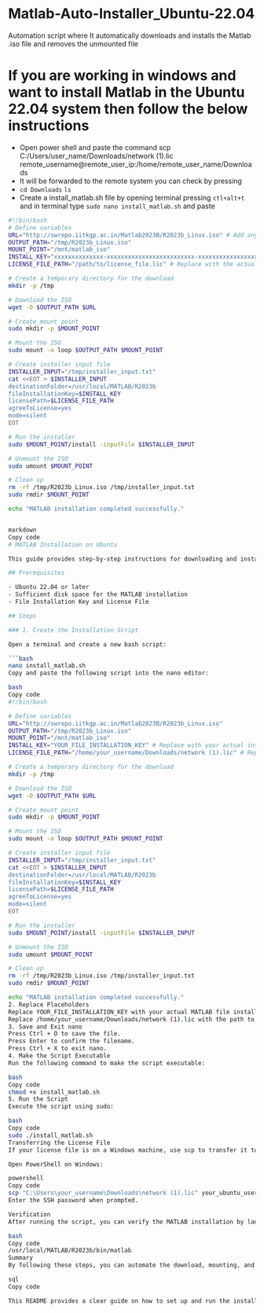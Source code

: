 # Matlab-Auto-Installer_Ubuntu-22.04
Automation script where It automatically downloads and installs the Matlab .iso file and removes the unmounted file
# If you are working in windows and want to install Matlab in the Ubuntu 22.04 system then follow the below instructions
- Open power shell and paste the command  scp C:/Users/user_name/Downloads/network (1).lic remote_username@remote_user_ip:/home/remote_user_name/Downloads
- It will be forwarded to the remote system you can check by pressing
- ```cd Downloads```
     ```ls ```
- Create a install_matlab.sh  file by opening terminal pressing ```ctl+alt+t``` and in terminal type  ```sudo nano install_matlab.sh``` and paste
```bash
#!/bin/bash
# Define variables
URL="http://swrepo.iitkgp.ac.in/Matlab2023B/R2023b_Linux.iso" # Add any URL you have to download it 
OUTPUT_PATH="/tmp/R2023b_Linux.iso"
MOUNT_POINT="/mnt/matlab_iso"
INSTALL_KEY="xxxxxxxxxxxxxx-xxxxxxxxxxxxxxxxxxxxxxxxx-xxxxxxxxxxxxxxxxxxxxxx-xxxxxxxxxxxxxxxxxxxxxx-xxxxxxxx" # Installation key
LICENSE_FILE_PATH="/path/to/license_file.lic" # Replace with the actual path to your license file

# Create a temporary directory for the download
mkdir -p /tmp

# Download the ISO
wget -O $OUTPUT_PATH $URL

# Create mount point
sudo mkdir -p $MOUNT_POINT

# Mount the ISO
sudo mount -o loop $OUTPUT_PATH $MOUNT_POINT

# Create installer input file
INSTALLER_INPUT="/tmp/installer_input.txt"
cat <<EOT > $INSTALLER_INPUT
destinationFolder=/usr/local/MATLAB/R2023b
fileInstallationKey=$INSTALL_KEY
licensePath=$LICENSE_FILE_PATH
agreeToLicense=yes
mode=silent
EOT

# Run the installer
sudo $MOUNT_POINT/install -inputFile $INSTALLER_INPUT

# Unmount the ISO
sudo umount $MOUNT_POINT

# Clean up
rm -rf /tmp/R2023b_Linux.iso /tmp/installer_input.txt
sudo rmdir $MOUNT_POINT

echo "MATLAB installation completed successfully."


markdown
Copy code
# MATLAB Installation on Ubuntu

This guide provides step-by-step instructions for downloading and installing MATLAB on Ubuntu using a bash script. The script will download the MATLAB ISO, mount it, create the necessary installation input file, and run the installer in silent mode.

## Prerequisites

- Ubuntu 22.04 or later
- Sufficient disk space for the MATLAB installation
- File Installation Key and License File

## Steps

### 1. Create the Installation Script

Open a terminal and create a new bash script:

```bash
nano install_matlab.sh
Copy and paste the following script into the nano editor:

bash
Copy code
#!/bin/bash

# Define variables
URL="http://swrepo.iitkgp.ac.in/Matlab2023B/R2023b_Linux.iso"
OUTPUT_PATH="/tmp/R2023b_Linux.iso"
MOUNT_POINT="/mnt/matlab_iso"
INSTALL_KEY="YOUR_FILE_INSTALLATION_KEY" # Replace with your actual installation key
LICENSE_FILE_PATH="/home/your_username/Downloads/network (1).lic" # Replace with the actual path to your license file

# Create a temporary directory for the download
mkdir -p /tmp

# Download the ISO
wget -O $OUTPUT_PATH $URL

# Create mount point
sudo mkdir -p $MOUNT_POINT

# Mount the ISO
sudo mount -o loop $OUTPUT_PATH $MOUNT_POINT

# Create installer input file
INSTALLER_INPUT="/tmp/installer_input.txt"
cat <<EOT > $INSTALLER_INPUT
destinationFolder=/usr/local/MATLAB/R2023b
fileInstallationKey=$INSTALL_KEY
licensePath=$LICENSE_FILE_PATH
agreeToLicense=yes
mode=silent
EOT

# Run the installer
sudo $MOUNT_POINT/install -inputFile $INSTALLER_INPUT

# Unmount the ISO
sudo umount $MOUNT_POINT

# Clean up
rm -rf /tmp/R2023b_Linux.iso /tmp/installer_input.txt
sudo rmdir $MOUNT_POINT

echo "MATLAB installation completed successfully."
2. Replace Placeholders
Replace YOUR_FILE_INSTALLATION_KEY with your actual MATLAB file installation key.
Replace /home/your_username/Downloads/network (1).lic with the path to your MATLAB license file.
3. Save and Exit nano
Press Ctrl + O to save the file.
Press Enter to confirm the filename.
Press Ctrl + X to exit nano.
4. Make the Script Executable
Run the following command to make the script executable:

bash
Copy code
chmod +x install_matlab.sh
5. Run the Script
Execute the script using sudo:

bash
Copy code
sudo ./install_matlab.sh
Transferring the License File
If your license file is on a Windows machine, use scp to transfer it to your Ubuntu machine.

Open PowerShell on Windows:

powershell
Copy code
scp "C:\Users\your_username\Downloads\network (1).lic" your_ubuntu_username@your_ubuntu_ip:/home/your_ubuntu_username/Downloads/
Enter the SSH password when prompted.

Verification
After running the script, you can verify the MATLAB installation by launching MATLAB:

bash
Copy code
/usr/local/MATLAB/R2023b/bin/matlab
Summary
By following these steps, you can automate the download, mounting, and installation of MATLAB on your Ubuntu machine. Make sure to replace the placeholders with your actual installation key and license file path before running the script.

sql
Copy code

This README provides a clear guide on how to set up and run the installation script on an Ubu
